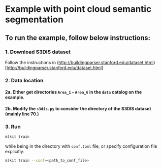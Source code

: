 # Example with point cloud semantic segmentation

## To run the example, follow below instructions:


### 1. Download S3DIS dataset
Follow the instructions in (http://buildingparser.stanford.edu/dataset.html)[http://buildingparser.stanford.edu/dataset.html]

### 2. Data location

#### 2a. Either get directories `Area_1` - `Area_6` in the `data` catalog on the example.
#### 2b. Modify the `s3dis.py` to consider the directory of the S3DIS dataset (mainly line 70.)

### 3. Run
```bash
mlkit train
```

while being in the directory with `conf.toml` file, or specify configuration file explicitly:

```bash
mlkit train --conf=<path_to_conf_file>
```
